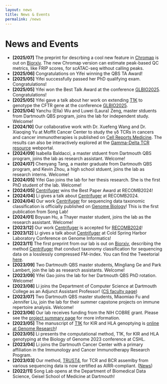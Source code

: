 ```yaml
---
layout: news
title: News & Events
permalink: /news
---
```


# News and Events
- **[2025/07]** The preprint for descrbing a cool new feature in [Chromap](https://github.com/haowenz/chromap) is out on [Biorxiv](https://www.biorxiv.org/content/10.1101/2025.07.15.664951v1). The new Chromap version can estimate peak-based QC metrics, like FRIP scores, for scATAC-seq without calling peaks.
- **[2025/06]** Congratulations on Yifei winning the QBS TA Award!
- **[2025/05]** Yifei successfully passed her PhD qualifying exam. Congratulations!
- **[2025/05]** Yifei won the Best Talk Award at the conference [GLBIO2025](https://www.iscb.org/glbio2025/home). Congratulations! 
- **[2025/05]** Yifei gave a talk about her work on extending [T1K](https://github.com/mourisl/T1K) to genotype the CFTR gene at the conference [GLBIO2025](https://www.iscb.org/glbio2025/home). 
- **[2025/04]** Yanchu (Ella) Wu and Luwei (Laura) Zeng, master stduents from Dartmouth QBS program, joins the lab for independent study. Welcome! 
- **[2024/10]** Our collaborative work with Dr. Xuefeng Wang and Dr. Xiaoqing Yu at Moffit Cancer Center to study the γδ TCRs in cancers and cancer immunotherapies is published on [Cell Reports Medicine](https://www.cell.com/cell-reports-medicine/fulltext/S2666-3791(24)00494-4). The results can also be interactively explored at the [Gamma-Delta TCR resource](https://gdt.moffitt.org/) webportal.
- **[2024/09]** Isabella Baldacci, a master stduent from Dartmouth QBS program, joins the lab as research assistant. Welcome!
- **[2024/07]** Chenyang Tang, a master graduate from Dartmouth QBS program, and Kevin Zhou, a high school stduent, joins the lab as research interns. Welcome! 
- **[2024/05]** Yifei Gao joins the lab for her thesis research. She is the first PhD student of the lab. Welcome! 
- **[2024/05]** [Centrifuger](https://github.com/mourisl/centrifuger) wins the Best Paper Award at RECOMB2024! 
- **[2024/04]** Li gives a talk about [Centrifuger](https://github.com/mourisl/centrifuger) at RECOMB2024.
- **[2024/04]** Our work [Centrifuger](https://github.com/mourisl/centrifuger) for sequencing data taxonomic classification is officially published on [Genome Biology](https://genomebiology.biomedcentral.com/articles/10.1186/s13059-024-03244-4)! This is the first publication from Song Lab!
- **[2024/01]** Boyuan Hu, a Thayer master student, joins the lab as the research assistant. Welcome!
- **[2023/12]** Our work [Centrifuger](https://www.biorxiv.org/content/10.1101/2023.11.15.567129v1) is accepted for [RECOMB2024](https://recomb.org/recomb2024/index.html)!
- **[2023/12]** Li gives a talk about [Centrifuger](https://www.biorxiv.org/content/10.1101/2023.11.15.567129v1) at Cold Spring Harbor Laboratory Conference on Genome Informatics! 
- **[2023/11]** The first preprint from our lab is out on [Biorxiv](https://www.biorxiv.org/content/10.1101/2023.11.15.567129v1), describing the method [Centrifuger](https://github.com/mourisl/centrifuger) that conduct taxonomy classification for sequencing data on a losslessly compressed FM-index. You can find the Tweetorial [here](https://twitter.com/mourisl/status/1725734485616918805). 
- **[2023/09]** Two Dartmouth QBS master students, Mingliang Ge and Park Lambert, join the lab as research assistants. Welcome!
- **[2023/09]** Yifei Gao joins the lab for her Dartmouth QBS PhD rotation. Welcome!
- **[2023/08]** Li joins the Department of Computer Science at Dartmouth College as an Adjunct Assistant Professor! ([CS faculty page](https://web.cs.dartmouth.edu/people/li-song))
- **[2023/07]** Two Dartmouth QBS master students, Miaomiao Fu and Jennifer Liu, join the lab for their summer capstone projects on immune repertoire analysis. Welcome!
- **[2023/06]** Our lab receives funding from the NIH COBRE grant. Please see the [project summary page](https://sites.dartmouth.edu/cqb/current-projects/predicting-tcr-and-bcr-specificity-to-microbiomes-by-massively-mining-rna-seq-samples/) for more information.
- **[2023/05]** The manuscript of [T1K](https://github.com/mourisl/T1K) for KIR and HLA genoptying is [online at Genome Research](https://genome.cshlp.org/content/early/2023/05/11/gr.277585.122.abstract#xref-corresp-1-1)!
- **[2023/05]** Li presents the computational method, T1K, for KIR and HLA genotyping at the Biology of Genome 2023 conference at CSHL.
- **[2023/04]** Li joins the Dartmouth Cancer Center with a primary affiliation in the Immunology and Cancer Immunotherapy Research Program.
- **[2023/03]** Our method, [TRUST4](https://github.com/liulab-dfci/TRUST4), for TCR and BCR assemlby from various sequencing data is now certified as AIRR-compliant. ([News](https://www.antibodysociety.org/airr-community/trust4-is-now-certified-as-airr-compliant/)) 
- **[2022/11]** Song Lab opens at the Department of Biomedical Data Science, Geisel School of Medicine at Dartmouth!
